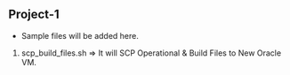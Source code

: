 Project-1
------------
- Sample files will be added here.
1. scp_build_files.sh => It will SCP Operational & Build Files to New Oracle VM.

